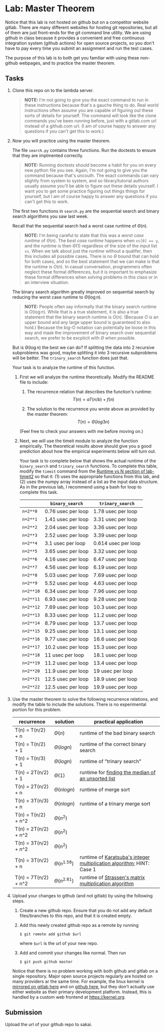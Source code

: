 # Lab: Master Theorem

Notice that this lab is not hosted on github but on a competitor website gitlab.
There are many different websites for hosting git repositories,
but all of them are just front-ends for the git command line utility.
We are using github in class because it provides a convenient and free continuous integration system (github actions) for open source projects,
so you don't have to pay every time you submit an assignment and run the test cases.

The purpose of this lab is to both get you familiar with using these non-github webpages, and to practice the master theorem.

## Tasks

1. Clone this repo on to the lambda server.

    > **NOTE:**
    > I'm not going to give you the exact command to run in these instructions because that's a gauche thing to do.
    > Real world instructions often assume you are capable of figuring out these sorts of details for yourself.
    > The command will look like the clone commands you've been running before, just with a gitlab.com url instead of a github.com url.
    > (I am of course happy to answer any questions if you can't get this to work.)

1. Now you will practice using the master theorem.

    The file `search.py` contains three functions.
    Run the doctests to ensure that they are implmented correctly.

    > **NOTE:**
    > Running doctests should become a habit for you on every new python file you see.
    > Again, I'm not going to give you the command because that's uncouth.
    > The exact commands can vary slightly from system to system,
    > and so library/tutorial authors usually assume you'll be able to figure out these details yourself.
    > I want you to get some practice figuring out things things for yourself,
    > but I am of course happy to answer any questions if you can't get this to work.

    The first two functions in `search.py` are the sequential search and binary search algorithms you saw last week.

    Recall that the sequential search had a worst case runtime of $\Theta(n)$.

    > **NOTE:**
    > I'm being careful to state that this was a *worst case runtime* of $\Theta(n)$.
    > The *best case runtime* happens when `xs[0] == y`,
    > and the runtime is then $\Theta(1)$ regardless of the size of the input list `xs`.
    > When we talk about just the *runtime* without a qualifer,
    > then this includes all possible cases.
    > There is no $\Theta$ bound that can hold for both cases,
    > and so the best statement that we can make is that the runtime is $O(n)$.
    > In casual conversation, programmers often neglect these formal differences,
    > but it is important to emphasize these formal differences when solving problems in this class or in an interview situation.

    The binary search algorithm greatly improved on sequential search by reducing the worst case runtime to $\Theta(\log n)$.

    > **NOTE:**
    > People often say informally that the binary search runtime is $O(\log n)$.
    > While that is a true statement, it is also a true statement that the binary search runtime is $O(n)$.
    > (Because $O$ is an upper bound and any large upper bound is guaranteed to also hold.)
    > Because the big-O notation can potentially be loose in this way and mask the improvement of binary search over sequential search,
    > we prefer to be excplicit with $\Theta$ when possible.

    But is $\Theta(\log n)$ the best we can do?
    If splitting the data into 2 recursive subproblems was good,
    maybe splitting it into 3 recursive subproblems will be better.
    The `trinary_search` function does just that.

    Your task is to analyze the runtime of this function.

    1. First we will analyze the runtime theoretically.
        Modify the README file to include:
    
        1. The recurrence relation that describes the function's runtime:
            $$T(n) = aT(n/b) + f(n)$$

        1. The solution to the recurrence you wrote above as provided by the master theorem:
            $$T(n) = \Theta(log3n)$$

        (Feel free to check your answers with me before moving on.)
    
    1. Next, we will use the timeit module to analyze the function empirically.
        The theoretical results above should give you a good prediction about how the empirical experiments below will turn out.

        Your task is to complete below that shows the actual runtime of the `binary_search` and `trinary_search` functions.
        To complete this table, modify the `timeit` command from the [Runtime vs N section of lab-timeit2](https://github.com/mikeizbicki/lab-timeit2#runtime-vs-n) so that it: (1) uses the appropriate functions from this lab, and (2) uses the numpy array instead of a list as the input data structure.
        As in the previous lab, I recommend using a bash for loop to complete this task.

        |                | `binary_search`           | `trinary_search`      |
        | -------------- | ------------------------- | --------------------- | 
        | `n=2**0`       |         0.76 usec per loop                  |   1.78 usec per loop                    |
        | `n=2**1`       |         1.41 usec per loop                  |   3.31 usec per loop                    |
        | `n=2**2`       |         2.04 usec per loop                  |   3.36 usec per loop                    |
        | `n=2**3`       |         2.52 usec per loop                  |   3.39 usec per loop                   |
        | `n=2**4`       |         3.1 usec per loop                  |    0.614 usec per loop                   |
        | `n=2**5`       |         3.65 usec per loop                  |   3.32 usec per loop                    |
        | `n=2**6`       |         4.16 usec per loop                  |   6.47 usec per loop                    |
        | `n=2**7`       |         4.56 usec per loop                  |   6.19 usec per loop                    |
        | `n=2**8`       |         5.03 usec per loop                  |   7.69 usec per loop                    |
        | `n=2**9`       |         5.52 usec per loop                  |   4.63 usec per loop                    |
        | `n=2**10`      |         6.34 usec per loop                  |   7.96 usec per loop                    |
        | `n=2**11`      |         6.93 usec per loop                  |   9.28 usec per loop                    |
        | `n=2**12`      |         7.69 usec per loop                  |   10.3 usec per loop                    |
        | `n=2**13`      |         8.33 usec per loop                  |   11.2 usec per loop                    |
        | `n=2**14`      |         8.79 usec per loop                  |   13.7 usec per loop                    |
        | `n=2**15`      |         9.25 usec per loop                  |   13.1 usec per loop                    |
        | `n=2**16`      |         9.77     usec per loop             |    16.6 usec per loop                   |
        | `n=2**17`      |         10.2 usec per loop                  |   15.3 usec per loop                    |
        | `n=2**18`      |         11 usec per loop                  |     18.1 usec per loop                  |
        | `n=2**19`      |         11.2 usec per loop                  |   13.4 usec per loop                    |
        | `n=2**20`      |         11.9 usec per loop                  |   19 usec per loop                    |
        | `n=2**21`      |         12.5 usec per loop                  |   18.9 usec per loop                    |
        | `n=2**22`      |         12.5 usec per loop                  |   19.9 usec per loop                    |


1. Use the master theorem to solve the following recurrence relations,
    and modify the table to include the solutions.
    There is no experimental portion for this problem.

    | recurrence           | solution                       | practical application                     |
    | -------------------- | ------------------------------ | ----------------------------------------- |
    | T(n) = T(n/2) + n    | $\Theta(n                    )$ | runtime of the bad binary search          |
    | T(n) = T(n/2) + 1    | $\Theta(log n                    )$ | runtime of the correct binary search      |
    | T(n) = T(n/3) + 1    | $\Theta(log n                    )$ | runtime of "trinary search"               |
    | T(n) = 2T(n/2) + 1   | $\Theta(1                    )$ | runtime for [finding the median of an unsorted list](https://en.wikipedia.org/wiki/Quickselect) |
    | T(n) = 2T(n/2) + n   | $\Theta(n log n                    )$ | runtime of merge sort                     |
    | T(n) = 3T(n/3) + n   | $\Theta(n log n                    )$ | runtime of a trinary merge sort           |
    | T(n) = T(n/2) + n^2  | $\Theta(n^2                    )$ |                                           |
    | T(n) = 2T(n/2) + n^2 | $\Theta(n^2                    )$ |                                           |
    | T(n) = 3T(n/2) + n^2 | $\Theta(n^2                  )$ |                                           |
    | T(n) = 3T(n/2) + n   | $\Theta(n^{1.58}                    )$ | runtime of [Karatsuba's integer multiplication algorithm](https://en.wikipedia.org/wiki/Karatsuba_algorithm); HINT: Case 1 |
    | T(n) = 7T(n/2) + n^2 | $\Theta(n^{2.81}                    )$ | runtime of [Strassen's matrix multiplication algorithm](https://en.wikipedia.org/wiki/Strassen_algorithm) |

1. Upload your changes to github (and not gitlab) by using the following steps.

    1. Create a new github repo.
        Ensure that you do not add any default files/branches to this repo, and that it is created empty.

    1. Add this newly created github repo as a remote by running
        ```
        $ git remote add github $url
        ```
        where `$url` is the url of your new repo.

    1. Add and commit your changes like normal.
        Then run
        ```
        $ git push github master
        ```
    
    Notice that there is no problem working with both github and gitlab on a single repository.
    Major open source projects regularly are hosted on many providers ar the same time.
    For example, the linux kernel is [mirrored on gitlab here](https://gitlab.com/linux-kernel/linux) and on [github here](https://github.com/torvalds/linux),
    but they don't actually use either website as their primary development platform.
    Instead, this is handled by a custom web frontend at <https://kernel.org>.

## Submission

Upload the url of your github repo to sakai.
